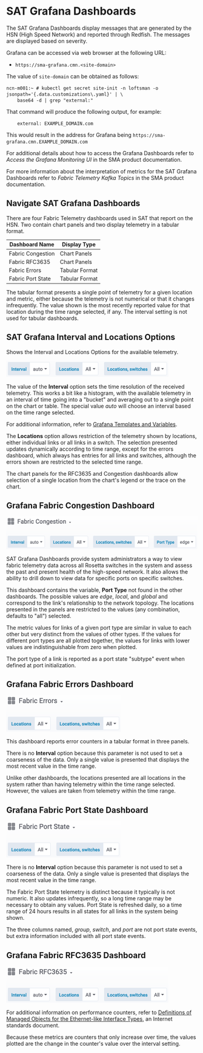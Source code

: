 # SAT Grafana Dashboards

The SAT Grafana Dashboards display messages that are generated by the HSN (High Speed Network) and reported through
Redfish. The messages are displayed based on severity.

Grafana can be accessed via web browser at the following URL:

- `https://sma-grafana.cmn.<site-domain>`

The value of `site-domain` can be obtained as follows:

```screen
ncn-m001:~ # kubectl get secret site-init -n loftsman -o jsonpath='{.data.customizations\.yaml}' | \
    base64 -d | grep "external:"
```

That command will produce the following output, for example:

```screen
    external: EXAMPLE_DOMAIN.com
```

This would result in the address for Grafana being `https://sma-grafana.cmn.EXAMPLE_DOMAIN.com`

For additional details about how to access the Grafana Dashboards refer to *Access the Grafana Monitoring UI* in the
SMA product documentation.

For more information about the interpretation of metrics for the SAT Grafana Dashboards refer to *Fabric Telemetry
Kafka Topics* in the SMA product documentation.

## Navigate SAT Grafana Dashboards

There are four Fabric Telemetry dashboards used in SAT that report on the HSN. Two contain chart panels and two display
telemetry in a tabular format.

|Dashboard Name|Display Type|
|--------------|------------|
|Fabric Congestion|Chart Panels|
|Fabric RFC3635|Chart Panels|
|Fabric Errors|Tabular Format|
|Fabric Port State|Tabular Format|

The tabular format presents a single point of telemetry for a given location and metric, either because the telemetry
is not numerical or that it changes infrequently. The value shown is the most recently reported value for that location
during the time range selected, if any. The interval setting is not used for tabular dashboards.

## SAT Grafana Interval and Locations Options

Shows the Interval and Locations Options for the available telemetry.

![Grafana Interval and Locations Options](../img/SAT_Grafana_Fabric_Vars.png)

The value of the **Interval** option sets the time resolution of the received telemetry. This works a bit like a
histogram, with the available telemetry in an interval of time going into a "bucket" and averaging out to a single
point on the chart or table. The special value *auto* will choose an interval based on the time range selected.

For additional information, refer to [Grafana Templates and Variables](https://grafana.com/docs/grafana/latest/reference/templating/#interval-variables).

The **Locations** option allows restriction of the telemetry shown by locations, either individual links or all links
in a switch. The selection presented updates dynamically according to time range, except for the errors dashboard,
which always has entries for all links and switches, although the errors shown are restricted to the selected time
range.

The chart panels for the RFC3635 and Congestion dashboards allow selection of a single location from the chart's legend
or the trace on the chart.

## Grafana Fabric Congestion Dashboard

![Grafana Fabric Congestion Dashboard](../img/Grafana_Fabric_Congestion.png)

SAT Grafana Dashboards provide system administrators a way to view fabric telemetry data across all Rosetta switches in
the system and assess the past and present health of the high-speed network. It also allows the ability to drill down
to view data for specific ports on specific switches.

This dashboard contains the variable, **Port Type** not found in the other dashboards. The possible values are *edge*,
*local*, and *global* and correspond to the link's relationship to the network topology. The locations presented in the
panels are restricted to the values (any combination, defaults to "all") selected.

The metric values for links of a given port type are similar in value to each other but very distinct from the values of
other types. If the values for different port types are all plotted together, the values for links with lower values are
indistinguishable from zero when plotted.

The port type of a link is reported as a port state "subtype" event when defined at port initialization.

## Grafana Fabric Errors Dashboard

![Grafana HSN Errors Dashboard](../img/Grafana_HSN_Errors.png)

This dashboard reports error counters in a tabular format in three panels.

There is no **Interval** option because this parameter is not used to set a coarseness of the data. Only a single value
is presented that displays the most recent value in the time range.

Unlike other dashboards, the locations presented are all locations in the system rather than having telemetry within
the time range selected. However, the values are taken from telemetry within the time range.

## Grafana Fabric Port State Dashboard

![Grafana Fabric Port State Dashboard](../img/Fabric_PortState_Locations_UI.png)

There is no **Interval** option because this parameter is not used to set a coarseness of the data. Only a single value
is presented that displays the most recent value in the time range.

The Fabric Port State telemetry is distinct because it typically is not numeric. It also updates infrequently, so a
long time range may be necessary to obtain any values. Port State is refreshed daily, so a time range of 24 hours
results in all states for all links in the system being shown.

The three columns named, *group*, *switch*, and *port* are not port state events, but extra information included with
all port state events.

## Grafana Fabric RFC3635 Dashboard

![Grafana Fabric RFC3635 Dashboard](../img/Grafana_rfc3635.png)

For additional information on performance counters, refer to
[Definitions of Managed Objects for the Ethernet-like Interface Types](https://tools.ietf.org/html/rfc3635),
an Internet standards document.

Because these metrics are counters that only increase over time, the values plotted are the change in the counter's
value over the interval setting.
